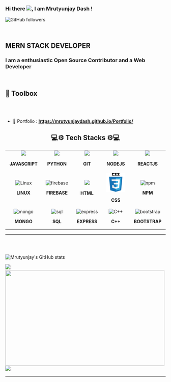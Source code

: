 ### Hi there <img src="https://raw.githubusercontent.com/MartinHeinz/MartinHeinz/master/wave.gif" width="30px">, <strong>I am Mrutyunjay Dash</strong> !
![GitHub followers](https://img.shields.io/github/followers/mrutyunjaydash?style=social)

<br>

<h2>MERN STACK DEVELOPER</h2>
<h3>I am a enthusiastic Open Source Contributor and a Web Developer</h3>
<br>

<h2>🧰 Toolbox</h2>
<br><br>

- 👨‍ Portfolio : **https://mrutyunjaydash.github.io/Portfolio/**
<h2 align='center'>💻⚙ Tech Stacks ⚙💻</h2>

<table width="100%">
<tr>
    <td align='center' width="190">
        <img src="https://github.com/abranhe/programming-languages-logos/blob/master/src/javascript/javascript.svg" width="80">
        <br>
        <p><strong>JAVASCRIPT</strong></p>
    </td>
    <td align='center' width="190">
        <img src="https://user-images.githubusercontent.com/68724228/119315331-5cea3780-bc93-11eb-9bbf-bc2c9f083e00.png" width="60">
        <p><strong>PYTHON</strong></p>
    </td>
    <td align='center' width="190">
        <img src="https://git-scm.com/images/logos/downloads/Git-Icon-1788C.png" width="80">
        <p><strong>GIT</strong></p>
    </td>
    <td align='center' width="190">
        <img src="https://www.vectorlogo.zone/logos/nodejs/nodejs-ar21.svg" >
        <p><strong>NODEJS</strong></p>
    </td>
    <td align='center' width="190">
        <img src="https://user-images.githubusercontent.com/68724228/119316381-85266600-bc94-11eb-97ed-3dafb4eb7a43.png" width="80">
        <p><strong>REACTJS</strong></p>
    </td>
</tr>
<tr>
    <td align='center'>
        <img src = 'https://cdn.worldvectorlogo.com/logos/linux-tux.svg' alt = 'Linux' height = '80' width = '80'/>
        <p><strong>LINUX</strong></p>
    </td>
    <td align='center'>
        <img src = 'https://cdn.worldvectorlogo.com/logos/firebase-1.svg' alt = 'firebase' height = '80' width = '80'/>
        <p><strong>FIREBASE</strong></p>
    </td>
    <td align='center'>
        <img src="https://image.flaticon.com/icons/png/512/732/732212.png" width="60">
        <p><strong>HTML</strong></p>
    </td>
    <td align='center'>
        <img src="https://raw.githubusercontent.com/devicons/devicon/0d6c64dbbf311879f7d563bfc3ccf559f9ed111c/icons/css3/css3-original-wordmark.svg" width="60">
        <p><strong>CSS</strong></p>
    </td>
    <td align='center'>
        <img src = 'https://cdn.worldvectorlogo.com/logos/npm.svg' alt = 'npm' height = '80' width = '80'/>
        <p><strong>NPM</strong></p>
    </td>
</tr>
<tr>
    <td align='center'>
        <img src = 'https://1000logos.net/wp-content/uploads/2020/08/MongoDB-Logo-640x400.png' alt = 'mongo'/>
        <p><strong>MONGO</strong></p>
    </td>
    <td align='center'>
        <img src = 'https://image.shutterstock.com/image-photo/image-260nw-684826648.jpg' alt = 'sql'/>
        <p><strong>SQL</strong></p>
    </td>
    <td align='center'>
        <img src = 'https://www.vectorlogo.zone/logos/expressjs/expressjs-ar21.svg' alt = 'express'/>
        <p><strong>EXPRESS</strong></p>
    </td>
    <td align='center'>
        <img src = 'https://seeklogo.com/images/C/c-logo-43CE78FF9C-seeklogo.com.png' alt = 'C++'/>
        <p><strong>C++</strong></p>
    </td>
    <td align='center'>
        <img src = 'https://getbootstrap.com/docs/5.0/assets/brand/bootstrap-logo.svg' alt = 'bootstrap'/>
        <p><strong>BOOTSTRAP</strong></p>
    </td>
</tr>
</table>

---

<br><br>

![Mrutyunjay's GitHub stats](https://github-readme-stats.vercel.app/api?username=mrutyunjaydash&count_private=true&theme=vue)


</p>
<p align="left">
<img height="300px" src="https://github-readme-stats.vercel.app/api/top-langs/?username=mrutyunjaydash&theme=vue">
<img align="left" height="300px" width="500px" src="https://github-readme-streak-stats.herokuapp.com/?user=mrutyunjaydash&theme=vue">
</p>
<img src="https://activity-graph.herokuapp.com/graph?username=mrutyunjaydash&bg_color=f5f5f5&color=000000&line=00b300&point=000000">

---
